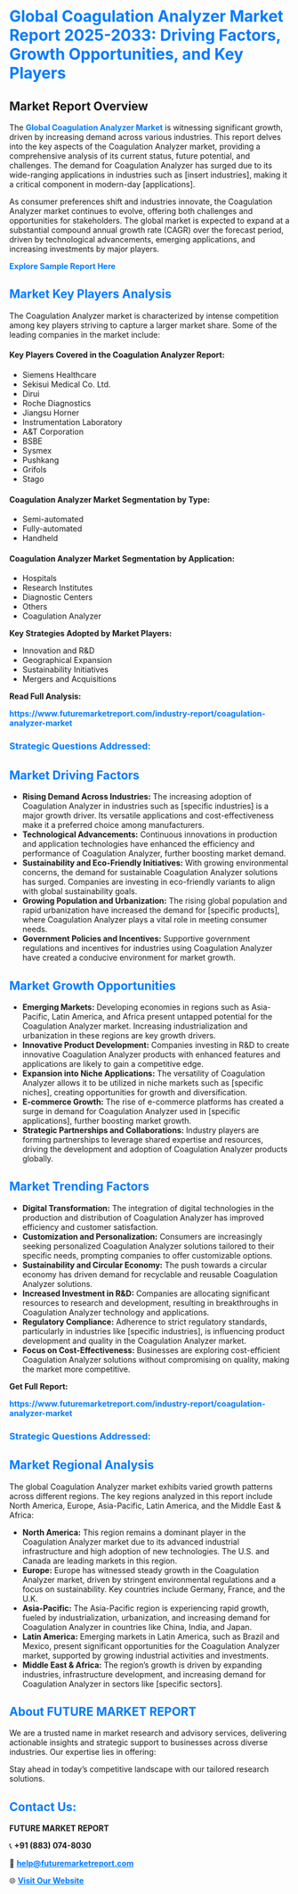 <h1 style="color: #007BFF;">Global Coagulation Analyzer Market Report 2025-2033: Driving Factors, Growth Opportunities, and Key Players</h1>

<section id="overview">
<h2>Market Report Overview</h2>
<p>The <a href="https://www.futuremarketreport.com/industry-report/coagulation-analyzer-market" style="color: #007BFF; text-decoration: none;"><strong>Global Coagulation Analyzer Market</strong></a> is witnessing significant growth, driven by increasing demand across various industries. This report delves into the key aspects of the Coagulation Analyzer market, providing a comprehensive analysis of its current status, future potential, and challenges. The demand for Coagulation Analyzer has surged due to its wide-ranging applications in industries such as [insert industries], making it a critical component in modern-day [applications].</p>
<p>As consumer preferences shift and industries innovate, the Coagulation Analyzer market continues to evolve, offering both challenges and opportunities for stakeholders. The global market is expected to expand at a substantial compound annual growth rate (CAGR) over the forecast period, driven by technological advancements, emerging applications, and increasing investments by major players.</p>
</section>

<section id="overview">
<p><a href="https://www.futuremarketreport.com/request-sample/reportId=122423" style="color: #007BFF; text-decoration: none;"><strong>Explore Sample Report Here</strong></a></p>
</section>

<section id="key-players">
<h2 style="color: #007BFF;">Market Key Players Analysis</h2>
<p>The Coagulation Analyzer market is characterized by intense competition among key players striving to capture a larger market share. Some of the leading companies in the market include:</p>
<h4>Key Players Covered in the Coagulation Analyzer Report:</h4>
<ul><li>Siemens Healthcare</li><li>Sekisui Medical Co. Ltd.</li><li>Dirui</li><li>Roche Diagnostics</li><li>Jiangsu Horner</li><li>Instrumentation Laboratory</li><li>A&amp;T Corporation</li><li>BSBE</li><li>Sysmex</li><li>Pushkang</li><li>Grifols</li><li>Stago</li></ul>
<h4>Coagulation Analyzer Market Segmentation by Type:</h4>
<ul><li>Semi-automated</li><li>Fully-automated</li><li>Handheld</li></ul>

<h4>Coagulation Analyzer Market Segmentation by Application:</h4>
<ul><li>Hospitals</li><li>Research Institutes</li><li>Diagnostic Centers</li><li>Others</li><li>Coagulation Analyzer</li></ul>
<p><strong>Key Strategies Adopted by Market Players:</strong></p>
<ul>
<li>Innovation and R&D</li>
<li>Geographical Expansion</li>
<li>Sustainability Initiatives</li>
<li>Mergers and Acquisitions</li>
</ul>
</section>

<section>
<p><strong>Read Full Analysis: </strong></p><a href="https://www.futuremarketreport.com/industry-report/coagulation-analyzer-market" style="color: #007BFF; text-decoration: none;"><strong>https://www.futuremarketreport.com/industry-report/coagulation-analyzer-market</strong></a>
<h3 style="color: #007BFF;">Strategic Questions Addressed:</h3>
</section>

<section id="driving-factors">
<h2 style="color: #007BFF;">Market Driving Factors</h2>
<ul>
<li><strong>Rising Demand Across Industries:</strong> The increasing adoption of Coagulation Analyzer in industries such as [specific industries] is a major growth driver. Its versatile applications and cost-effectiveness make it a preferred choice among manufacturers.</li>
<li><strong>Technological Advancements:</strong> Continuous innovations in production and application technologies have enhanced the efficiency and performance of Coagulation Analyzer, further boosting market demand.</li>
<li><strong>Sustainability and Eco-Friendly Initiatives:</strong> With growing environmental concerns, the demand for sustainable Coagulation Analyzer solutions has surged. Companies are investing in eco-friendly variants to align with global sustainability goals.</li>
<li><strong>Growing Population and Urbanization:</strong> The rising global population and rapid urbanization have increased the demand for [specific products], where Coagulation Analyzer plays a vital role in meeting consumer needs.</li>
<li><strong>Government Policies and Incentives:</strong> Supportive government regulations and incentives for industries using Coagulation Analyzer have created a conducive environment for market growth.</li>
</ul>
</section>

<section id="growth-opportunities">
<h2 style="color: #007BFF;">Market Growth Opportunities</h2>
<ul>
<li><strong>Emerging Markets:</strong> Developing economies in regions such as Asia-Pacific, Latin America, and Africa present untapped potential for the Coagulation Analyzer market. Increasing industrialization and urbanization in these regions are key growth drivers.</li>
<li><strong>Innovative Product Development:</strong> Companies investing in R&D to create innovative Coagulation Analyzer products with enhanced features and applications are likely to gain a competitive edge.</li>
<li><strong>Expansion into Niche Applications:</strong> The versatility of Coagulation Analyzer allows it to be utilized in niche markets such as [specific niches], creating opportunities for growth and diversification.</li>
<li><strong>E-commerce Growth:</strong> The rise of e-commerce platforms has created a surge in demand for Coagulation Analyzer used in [specific applications], further boosting market growth.</li>
<li><strong>Strategic Partnerships and Collaborations:</strong> Industry players are forming partnerships to leverage shared expertise and resources, driving the development and adoption of Coagulation Analyzer products globally.</li>
</ul>
</section>

<section id="trending-factors">
<h2 style="color: #007BFF;">Market Trending Factors</h2>
<ul>
<li><strong>Digital Transformation:</strong> The integration of digital technologies in the production and distribution of Coagulation Analyzer has improved efficiency and customer satisfaction.</li>
<li><strong>Customization and Personalization:</strong> Consumers are increasingly seeking personalized Coagulation Analyzer solutions tailored to their specific needs, prompting companies to offer customizable options.</li>
<li><strong>Sustainability and Circular Economy:</strong> The push towards a circular economy has driven demand for recyclable and reusable Coagulation Analyzer solutions.</li>
<li><strong>Increased Investment in R&D:</strong> Companies are allocating significant resources to research and development, resulting in breakthroughs in Coagulation Analyzer technology and applications.</li>
<li><strong>Regulatory Compliance:</strong> Adherence to strict regulatory standards, particularly in industries like [specific industries], is influencing product development and quality in the Coagulation Analyzer market.</li>
<li><strong>Focus on Cost-Effectiveness:</strong> Businesses are exploring cost-efficient Coagulation Analyzer solutions without compromising on quality, making the market more competitive.</li>
</ul>
</section>

<section>
<p><strong>Get Full Report: </strong></p><a href="https://www.futuremarketreport.com/industry-report/coagulation-analyzer-market" style="color: #007BFF; text-decoration: none;"><strong>https://www.futuremarketreport.com/industry-report/coagulation-analyzer-market</strong></a>
<h3 style="color: #007BFF;">Strategic Questions Addressed:</h3>
</section>


<section id="regional-analysis">
<h2 style="color: #007BFF;">Market Regional Analysis</h2>
<p>The global Coagulation Analyzer market exhibits varied growth patterns across different regions. The key regions analyzed in this report include North America, Europe, Asia-Pacific, Latin America, and the Middle East & Africa:</p>
<ul>
<li><strong>North America:</strong> This region remains a dominant player in the Coagulation Analyzer market due to its advanced industrial infrastructure and high adoption of new technologies. The U.S. and Canada are leading markets in this region.</li>
<li><strong>Europe:</strong> Europe has witnessed steady growth in the Coagulation Analyzer market, driven by stringent environmental regulations and a focus on sustainability. Key countries include Germany, France, and the U.K.</li>
<li><strong>Asia-Pacific:</strong> The Asia-Pacific region is experiencing rapid growth, fueled by industrialization, urbanization, and increasing demand for Coagulation Analyzer in countries like China, India, and Japan.</li>
<li><strong>Latin America:</strong> Emerging markets in Latin America, such as Brazil and Mexico, present significant opportunities for the Coagulation Analyzer market, supported by growing industrial activities and investments.</li>
<li><strong>Middle East & Africa:</strong> The region’s growth is driven by expanding industries, infrastructure development, and increasing demand for Coagulation Analyzer in sectors like [specific sectors].</li>
</ul>
</section>

<footer>
<h2 style="color: #007BFF;">About FUTURE MARKET REPORT</h2>
<p>We are a trusted name in market research and advisory services, delivering actionable insights and strategic support to businesses across diverse industries. Our expertise lies in offering:</p>

<p>Stay ahead in today’s competitive landscape with our tailored research solutions.</p>

<h2 style="color: #007BFF;">Contact Us:</h2>
<p><strong>FUTURE MARKET REPORT</strong></p>
<p>📞 <strong>+91 (883) 074-8030</strong></p>
<p>📧 <strong><a href="mailto:help@futuremarketreport.com" style="color: #007BFF;">help@futuremarketreport.com</a></strong></p>
<p>🌐 <strong><a href="https://www.futuremarketreport.com/" style="color: #007BFF;">Visit Our Website</a></strong></p>
</footer>